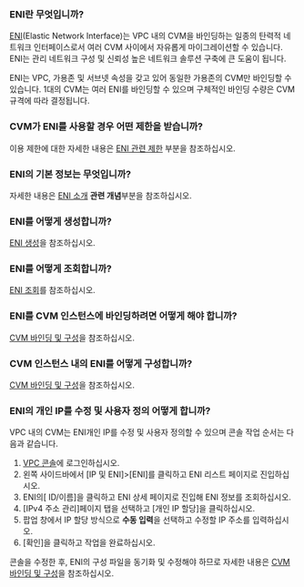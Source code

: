 ### ENI란 무엇입니까?

[ENI](https://intl.cloud.tencent.com/product/eni)(Elastic Network Interface)는 VPC 내의 CVM을 바인딩하는 일종의 탄력적 네트워크 인터페이스로서 여러 CVM 사이에서 자유롭게 마이그레이션할 수 있습니다. ENI는 관리 네트워크 구성 및 신뢰성 높은 네트워크 솔루션 구축에 큰 도움이 됩니다.

ENI는 VPC, 가용존 및 서브넷 속성을 갖고 있어 동일한 가용존의 CVM만 바인딩할 수 있습니다. 1대의 CVM는 여러 ENI를 바인딩할 수 있으며 구체적인 바인딩 수량은 CVM 규격에 따라 결정됩니다.

### CVM가 ENI를 사용할 경우 어떤 제한을 받습니까?

이용 제한에 대한 자세한 내용은 [ENI 관련 제한](https://intl.cloud.tencent.com/document/product/213/15379) 부분을 참조하십시오.

### ENI의 기본 정보는 무엇입니까?

자세한 내용은 [ENI 소개](https://intl.cloud.tencent.com/document/product/213/6514) **관련 개념**부분을 참조하십시오.

### ENI를 어떻게 생성합니까?

[ENI 생성](https://intl.cloud.tencent.com/document/product/576/18534)을 참조하십시오.

### ENI를 어떻게 조회합니까?

[ENI 조회](https://intl.cloud.tencent.com/document/product/576/18533)를 참조하십시오.

### ENI를 CVM 인스턴스에 바인딩하려면 어떻게 해야 합니까?

[CVM 바인딩 및 구성](https://intl.cloud.tencent.com/document/product/576/18535)을 참조하십시오.

### CVM 인스턴스 내의 ENI를 어떻게 구성합니까?

[CVM 바인딩 및 구성](https://intl.cloud.tencent.com/document/product/576/18535)을 참조하십시오.

### ENI의 개인 IP를 수정 및 사용자 정의 어떻게 합니까?

VPC 내의 CVM는 ENI개인 IP를 수정 및 사용자 정의할 수 있으며 콘솔 작업 순서는 다음과 같습니다.

1. [VPC 콘솔](https://console.cloud.tencent.com/vpc/vpc?rid=1)에 로그인하십시오.
2. 왼쪽 사이드바에서 [IP 및 ENI]>[ENI]를 클릭하고 ENI 리스트 페이지로 진입하십시오.
3. ENI의[ ID/이름]을 클릭하고 ENI 상세 페이지로 진입해 ENI 정보를 조회하십시오.
4. [IPv4 주소 관리]페이지 탭을 선택하고 [개인 IP 할당]을 클릭하십시오.
5. 팝업 창에서 IP 할당 방식으로 **수동 입력**을 선택하고 수정할 IP 주소를 입력하십시오.
6. [확인]을 클릭하고 작업을 완료하십시오.

콘솔을 수정한 후, ENI의 구성 파일을 동기화 및 수정해야 하므로 자세한 내용은 [CVM 바인딩 및 구성](https://intl.cloud.tencent.com/document/product/576/18535)을 참조하십시오.
